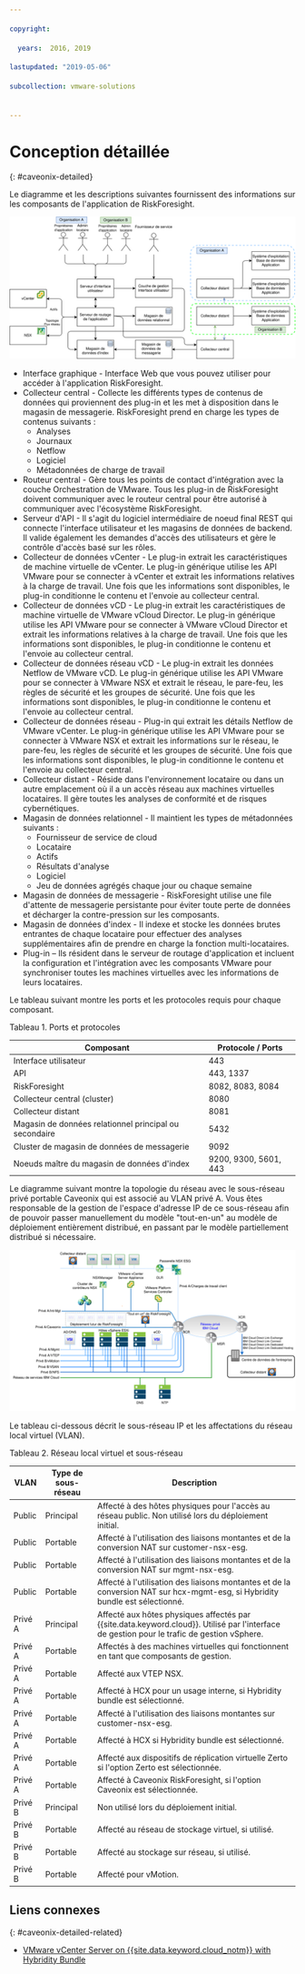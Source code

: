 ```yaml
---

copyright:

  years:  2016, 2019

lastupdated: "2019-05-06"

subcollection: vmware-solutions


---
```


# Conception détaillée
{: #caveonix-detailed}

Le diagramme et les descriptions suivantes fournissent des informations sur les composants de l'application de RiskForesight.

![Composants d'application](../../images/caveonix-app-components.svg "Composants d'application")


-	Interface graphique - Interface Web que vous pouvez utiliser pour accéder à l'application RiskForesight.
-	Collecteur central - Collecte les différents types de contenus de données qui proviennent des plug-in et les met à disposition dans le magasin de messagerie. RiskForesight prend en charge les types de contenus suivants :
    - Analyses
    - Journaux
    - Netflow
    - Logiciel
    - Métadonnées de charge de travail
- Routeur central - Gère tous les points de contact d'intégration avec la couche Orchestration de VMware. Tous les plug-in de RiskForesight doivent communiquer avec le routeur central pour être autorisé à communiquer avec l'écosystème RiskForesight.
-	Serveur d'API - Il s'agit du logiciel intermédiaire de noeud final REST qui connecte l'interface utilisateur et les magasins de données de backend. Il valide également les demandes d'accès des utilisateurs et gère le contrôle d'accès basé sur les rôles.
-	Collecteur de données vCenter - Le plug-in extrait les caractéristiques de machine virtuelle de vCenter. Le plug-in générique utilise les API VMware pour se connecter à vCenter et extrait les informations relatives à la charge de travail. Une fois que les informations sont disponibles, le plug-in conditionne le contenu et l'envoie au collecteur central.
-	Collecteur de données vCD - Le plug-in extrait les caractéristiques de machine virtuelle de VMware vCloud Director. Le plug-in générique utilise les API VMware pour se connecter à VMware vCloud Director et extrait les informations relatives à la charge de travail. Une fois que les informations sont disponibles, le plug-in conditionne le contenu et l'envoie au collecteur central.
-	Collecteur de données réseau vCD - Le plug-in extrait les données Netflow de VMware vCD. Le plug-in générique utilise les API VMware pour se connecter à VMware NSX et extrait le réseau, le pare-feu, les règles de sécurité et les groupes de sécurité. Une fois que les informations sont disponibles, le plug-in conditionne le contenu et l'envoie au collecteur central.
-	Collecteur de données réseau - Plug-in qui extrait les détails Netflow de VMware vCenter. Le plug-in générique utilise les API VMware pour se connecter à VMware NSX et extrait les informations sur le réseau, le pare-feu, les règles de sécurité et les groupes de sécurité. Une fois que les informations sont disponibles, le plug-in conditionne le contenu et l'envoie au collecteur central.
-	Collecteur distant - Réside dans l'environnement locataire ou dans un autre emplacement où il a un accès réseau aux machines virtuelles locataires. Il gère toutes les analyses de conformité et de risques cybernétiques.
-	Magasin de données relationnel - Il maintient les types de métadonnées suivants :
    - Fournisseur de service de cloud
    - Locataire
    - Actifs
    - Résultats d'analyse
    - Logiciel
    - Jeu de données agrégés chaque jour ou chaque semaine
- Magasin de données de messagerie - RiskForesight utilise une file d'attente de messagerie persistante pour éviter toute perte de données et décharger la contre-pression sur les composants.
- Magasin de données d'index - Il indexe et stocke les données brutes entrantes de chaque locataire pour effectuer des analyses supplémentaires afin de prendre en charge la fonction multi-locataires.
- Plug-in – Ils résident dans le serveur de routage d'application et incluent la configuration et l'intégration avec les composants VMware pour synchroniser toutes les machines virtuelles avec les informations de leurs locataires.

Le tableau suivant montre les ports et les protocoles requis pour chaque composant.

Tableau 1. Ports et protocoles

|Composant	|Protocole / Ports|
|---|---|
|Interface utilisateur|443|
|API|443, 1337|
|RiskForesight|8082, 8083, 8084|
|Collecteur central (cluster)|8080|
|Collecteur distant|8081|
|Magasin de données relationnel principal ou secondaire|5432|
|Cluster de magasin de données de messagerie|9092|
|Noeuds maître du magasin de données d'index|9200, 9300, 5601, 443|

Le diagramme suivant montre la topologie du réseau avec le sous-réseau privé portable Caveonix qui est associé au VLAN privé A. Vous êtes responsable de la gestion de l'espace d'adresse IP de ce sous-réseau afin de pouvoir passer manuellement du modèle "tout-en-un" au modèle de déploiement entièrement distribué, en passant par le modèle partiellement distribué si nécessaire.

![Diagramme réseau](../../images/caveonix-network.svg "Diagramme réseau")

Le tableau ci-dessous décrit le sous-réseau IP et les affectations du réseau local virtuel (VLAN).

Tableau 2. Réseau local virtuel et sous-réseau

|VLAN 	|Type de sous-réseau 	|Description|
|---|---|---|
|Public 	|Principal 	|Affecté à des hôtes physiques pour l'accès au réseau public. Non utilisé lors du déploiement initial.|
|Public	|Portable 	|Affecté à l'utilisation des liaisons montantes et de la conversion NAT sur customer-nsx-esg.|
|Public	|Portable 	|Affecté à l'utilisation des liaisons montantes et de la conversion NAT sur mgmt-nsx-esg.|
|Public	|Portable 	|Affecté à l'utilisation des liaisons montantes et de la conversion NAT sur hcx-mgmt-esg, si Hybridity bundle est sélectionné.|
|Privé A 	|Principal 	|Affecté aux hôtes physiques affectés par {{site.data.keyword.cloud}}. Utilisé par l'interface de gestion pour le trafic de gestion vSphere.|
|Privé A 	|Portable 	|Affectés à des machines virtuelles qui fonctionnent en tant que composants de gestion.|
|Privé A 	|Portable 	|Affecté aux VTEP NSX.|
|Privé A 	|Portable 	|Affecté à HCX pour un usage interne, si Hybridity bundle est sélectionné.|
|Privé A 	|Portable 	|Affecté à l'utilisation des liaisons montantes sur customer-nsx-esg.|
|Privé A 	|Portable 	|Affecté à HCX si Hybridity bundle est sélectionné.|
|Privé A 	|Portable 	|Affecté aux dispositifs de réplication virtuelle Zerto si l'option Zerto est sélectionnée.|
|Privé A 	|Portable 	|Affecté à Caveonix RiskForesight, si l'option Caveonix est sélectionnée.|
|Privé B	|Principal	|Non utilisé lors du déploiement initial.|
|Privé B 	|Portable 	|Affecté au réseau de stockage virtuel, si utilisé.|
|Privé B 	|Portable 	|Affecté au stockage sur réseau, si utilisé.|
|Privé B 	|Portable 	|Affecté pour vMotion.|


## Liens connexes
{: #caveonix-detailed-related}

* [VMware vCenter Server on {{site.data.keyword.cloud_notm}} with Hybridity Bundle](/docs/services/vmwaresolutions/archiref/vcs?topic=vmware-solutions-vcs-hybridity-intro)
